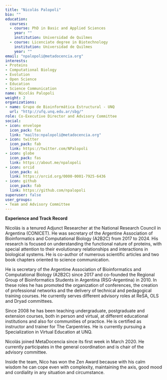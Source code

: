 ```yaml
---
title: "Nicolás Palopoli"
bio: ""
education:
  courses:
  - course: PhD in Basic and Applied Sciences
    year: ""
    institution: Universidad de Quilmes
  - course: Licenciate degree in Biotechnology
    institution: Universidad de Quilmes
    year: ""
email: "npalopoli@metadocencia.org"
interests:
- Proteins
- Computational Biology
- Evolution
- Open Science
- Education
- Science Communication
name: Nicolás Palopoli
weight: 2
organizations: 
- name: Grupo de Bioinformática Estructural - UNQ
  url: "http://ufq.unq.edu.ar/sbg/"
role: Co-Executive Director and Advisory Committee
social:
- icon: envelope
  icon_pack: fas
  link: "mailto:npalopoli@metadocencia.org"
- icon: twitter
  icon_pack: fab
  link: https://twitter.com/NPalopoli
- icon: globe
  icon_pack: fas
  link: https://about.me/npalopoli
- icon: orcid
  icon_pack: ai
  link: https://orcid.org/0000-0001-7925-6436
- icon: github
  icon_pack: fab
  link: https://github.com/npalopoli
superuser: false
user_groups:
- Team and Advisory Committee
---
```

**Experience and Track Record**

Nicolás is a tenured Adjunct Researcher at the National Research Council in Argentina (CONICET). He was secretary of the Argentine Association of Bioinformatics and Computational Biology (A2B2C) from 2017 to 2024.
His research is focused on understanding the functional nature of proteins, with special attention to their evolutionary relationships and interactions in biological systems. He is co-author of numerous scientific articles and two book chapters oriented to science communication.

He is secretary of the Argentine Association of Bioinformatics and Computational Biology (A2B2C) since 2017 and co-founded the Regional Group of Bioinformatics Students in Argentina (RSG-Argentina) in 2010. In these roles he has promoted the organization of conferences, the creation of professional networks and the delivery of technical and pedagogical training courses. He currently serves different advisory roles at ReSA, OLS and Dryad committees.

Since 2008 he has been teaching undergraduate, postgraduate and extension courses, both in person and virtual, at different educational institutions and also for communities of practice. He is certified as instructor and trainer for The Carpentries. He is currently pursuing a Specialization in Virtual Education at UNQ.

Nicolás joined MetaDocencia since its first week in March 2020. He currently participates in the general coordination and is chair of the advisory committee. 

Inside the team, Nico has won the Zen Award because with his calm wisdom he can cope even with complexity, maintaining the axis, good mood and cordiality in any situation and circumstance.

